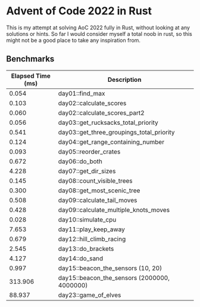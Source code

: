 # Advent of Code 2022 in Rust

This is my attempt at solving AoC 2022 fully in Rust, without looking at any solutions or hints. So far I would consider myself a total noob in rust, so this might not be a good place to take any inspiration from.

## Benchmarks

| Elapsed Time (ms) | Description                       |
|--------------------|----------------------------------|
|             0.054 | day01::find_max                                    |
|             0.103 | day02::calculate_scores                            |
|             0.060 | day02::calculate_scores_part2                      |
|             0.056 | day03::get_rucksacks_total_priority                |
|             0.541 | day03::get_three_groupings_total_priority          |
|             0.124 | day04::get_range_containing_number                 |
|             0.093 | day05::reorder_crates                              |
|             0.672 | day06::do_both                                     |
|             4.228 | day07::get_dir_sizes                               |
|             0.145 | day08::count_visible_trees                         |
|             0.300 | day08::get_most_scenic_tree                        |
|             0.508 | day09::calculate_tail_moves                        |
|             0.428 | day09::calculate_multiple_knots_moves              |
|             0.028 | day10::simulate_cpu                                |
|             7.653 | day11::play_keep_away                              |
|             0.679 | day12::hill_climb_racing                           |
|             2.545 | day13::do_brackets                                 |
|             4.127 | day14::do_sand                                     |
|             0.997 | day15::beacon_the_sensors (10, 20)                 |
|           313.906 | day15::beacon_the_sensors (2000000, 4000000)       |
|            88.937 | day23::game_of_elves                               |